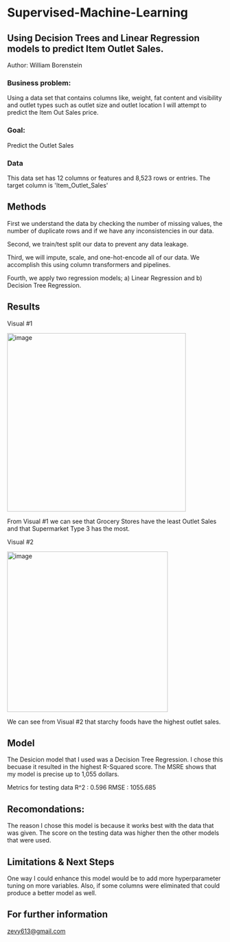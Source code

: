 # Supervised-Machine-Learning

## Using Decision Trees and Linear Regression models to predict Item Outlet Sales.

Author: William Borenstein

### Business problem: 
Using a data set that contains columns like, weight, fat content and visibility and outlet types such as outlet size and outlet location I will attempt to predict the Item Out Sales price.

### Goal: 
Predict the Outlet Sales

### Data
This data set has 12 columns or features and 8,523 rows or entries. 
The target column is 'Item_Outlet_Sales'

## Methods 
First we understand the data by checking the number of missing values, the number of duplicate rows and if we have any inconsistencies in our data.

Second, we train/test split our data to prevent any data leakage.

Third, we will impute, scale, and one-hot-encode all of our data. We accomplish this using column transformers and pipelines.

Fourth, we apply two regression models; a) Linear Regression and b) Decision Tree Regression.

## Results
Visual #1

<img width="416" alt="image" src="https://user-images.githubusercontent.com/54513705/187002776-9185d9bb-f835-4f4c-b66d-acce97929106.png">

From Visual #1 we can see that Grocery Stores have the least Outlet Sales and that Supermarket Type 3 has the most.


Visual #2

<img width="374" alt="image" src="https://user-images.githubusercontent.com/54513705/187002988-1e1758bb-32dc-43bc-b0db-a4e38358e648.png">

We can see from Visual #2 that starchy foods have the highest outlet sales.

## Model 
The Desicion model that I used was a Decision Tree Regression. I chose this becuase it resulted in the highest R-Squared score. The MSRE shows that my model is precise up to 1,055 dollars. 

Metrics for testing data
R^2 :  0.596
RMSE :  1055.685

## Recomondations:
The reason I chose this model is because it works best with the data that was given. The score on the testing data was higher then the other models that were used.

## Limitations & Next Steps
One way I could enhance this model would be to add more hyperparameter tuning on more variables.
Also, if some columns were eliminated that could produce a better model as well.


## For further information 
zevy613@gmail.com
